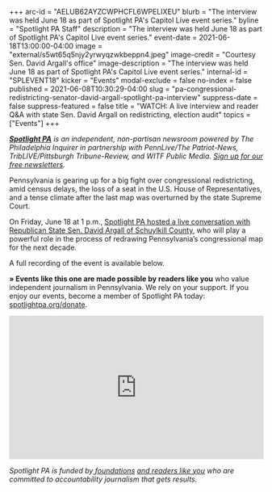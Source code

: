 +++
arc-id = "AELUB62AYZCWPHCFL6WPELIXEU"
blurb = "The interview was held June 18 as part of Spotlight PA's Capitol Live event series."
byline = "Spotlight PA Staff"
description = "The interview was held June 18 as part of Spotlight PA's Capitol Live event series."
event-date = 2021-06-18T13:00:00-04:00
image = "external/s5wt65q5njy2yrwyqzwkbeppn4.jpeg"
image-credit = "Courtesy Sen. David Argall's office"
image-description = "The interview was held June 18 as part of Spotlight PA's Capitol Live event series."
internal-id = "SPLEVENT18"
kicker = "Events"
modal-exclude = false
no-index = false
published = 2021-06-08T10:30:29-04:00
slug = "pa-congressional-redistricting-senator-david-argall-spotlight-pa-interview"
suppress-date = false
suppress-featured = false
title = "WATCH: A live interview and reader Q&A with state Sen. David Argall on redistricting, election audit"
topics = ["Events"]
+++

<a href="https://www.spotlightpa.org/"><i><b>Spotlight PA</b></i></a><i> is an independent, non-partisan newsroom powered by The Philadelphia Inquirer in partnership with PennLive/The Patriot-News, TribLIVE/Pittsburgh Tribune-Review, and WITF Public Media. </i><a href="https://www.spotlightpa.org/newsletters"><i>Sign up for our free newsletters</i></a><i>.</i>

Pennsylvania is gearing up for a big fight over congressional redistricting, amid census delays, the loss of a seat in the U.S. House of Representatives, and a tense climate after the last map was overturned by the state Supreme Court.

On Friday, June 18 at 1 p.m., <a href="https://vimeo.com/564804537">Spotlight PA hosted a live conversation with Republican State Sen. David Argall of Schuylkill County</a>, who will play a powerful role in the process of redrawing Pennsylvania’s congressional map for the next decade.

A full recording of the event is available below.

<b>» Events like this one are made possible by readers like you</b> who value independent journalism in Pennsylvania. We rely on your support. If you enjoy our events, become a member of Spotlight PA today: <a href="http://spotlightpa.fundjournalism.org/donate?campaign=701Dn000000YgpHIAS">spotlightpa.org/donate</a>.

<div style="padding:56.25% 0 0 0;position:relative;"><iframe src="https://player.vimeo.com/video/564804537?color=ffcb05&title=0&byline=0" style="position:absolute;top:0;left:0;width:100%;height:100%;" frameborder="0" allow="autoplay; fullscreen; picture-in-picture" allowfullscreen></iframe></div><script src="https://player.vimeo.com/api/player.js"></script>

<i>Spotlight PA is funded by</i><a href="https://www.spotlightpa.org/support"><i> foundations</i></a><i> </i><a href="https://www.spotlightpa.org/support"><i>and readers like you</i></a><i> who are committed to accountability journalism that gets results.</i>
